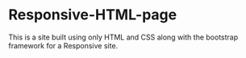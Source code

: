 # Responsive-HTML-page
This is a site built using only HTML and CSS along with the bootstrap framework for a Responsive site.
